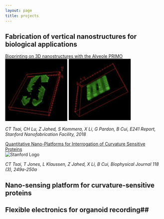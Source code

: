 ```yaml
---
layout: page
title: projects
---
```


## Fabrication of vertical nanostructures for biological applications ##
[Bioprinting on 3D nanostructures with the Alveole PRIMO](https://snfexfab.stanford.edu/snf/projects/bioprinting-on-3d-nanostructures-with-alveole-primo)<br>
![Stanford Logo](/assets/img/PRIMO-1.jpg) ![Printing on nanostructures](/assets/img/PRIMOnano-1.jpg)

*CT Tsai, CH Lu, Z Jahed, S Kommera, X Li, G Pardon, B Cui, E241 Report, Stanford Nanofabrication Facility, 2018*

[Quantitative Nano-Platforms for Interrogation of Curvature Sensitive Proteins](https://www.cell.com/biophysj/pdf/S0006-3495(19)32394-X.pdf)<br>
![Stanford Logo](/assets/img/nanosensing.jpg) 

*CT Tsai, T Jones, L Klaussen, Z Jahed, X Li, B Cui, Biophysical Journal 118 (3), 249a-250a*



## Nano-sensing platform for curvature-sensitive proteins ##


## Flexible electronics for organoid recording##
